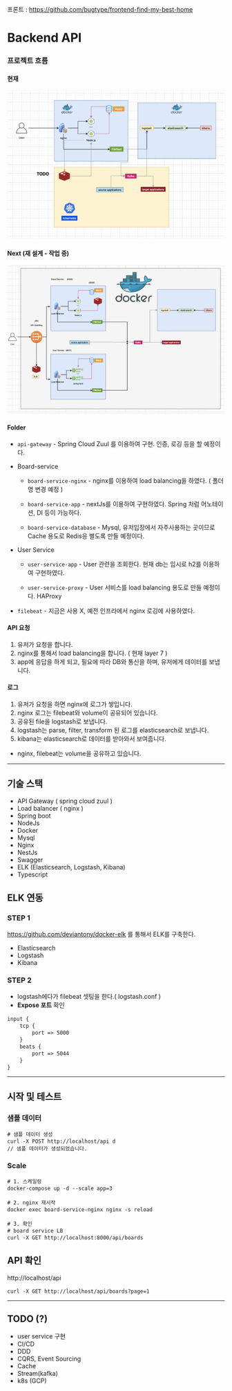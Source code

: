 
프론트 : https://github.com/bugtype/frontend-find-my-best-home

# Backend API

### 프로젝트 흐름

#### 현재

![](docs/backend-flow.png)


#### Next (재 설계 - 작업 중)
![](docs/backend-flow-next.png)


#### Folder 

- `api-gateway` - Spring Cloud Zuul 를 이용하여 구현. 인증, 로깅 등을 할 예정이다.

- Board-service
  
  - `board-service-nginx` - nginx를 이용하여 load balancing을 하였다. ( 폴더 명 변경 예정 ) 
  
  - `board-service-app` - nextJs를 이용하여 구현하였다. Spring 처럼 어노테이션, DI 등이 가능하다.

  - `board-service-database` - Mysql, 유저입장에서 자주사용하는 곳이므로 Cache 용도로 Redis응 별도록 만들 예정이다.
  
- User Service

  - `user-service-app` - User 관련을 조회한다. 현재 db는 임시로 h2를 이용하여 구현하였다.

  - `user-service-proxy` - User 서비스를 load balancing 용도로 만들 예정이다. HAProxy

- `filebeat` - 지금은 사용 X, 예전 인프라에서 nginx 로깅에 사용하였다.
 

#### API 요청

1. 유저가 요청을 합니다.
2. nginx를 통해서 load balancing을 합니다. ( 현재 layer 7 )
3. app에 응답을 하게 되고, 필요에 따라 DB와 통신을 하며, 유저에게 데이터를 보냅니다.

#### 로그

1. 유저가 요청을 하면 nginx에 로그가 쌓입니다.
2. nginx 로그는 filebeat와 volume이 공유되어 있습니다.
3. 공유된 file을 logstash로 보냅니다.
4. logstash는 parse, filter, transform 된 로그를 elasticsearch로 보냅니다.
5. kibana는 elasticsearch로 데이터를 받아와서 보여줍니다.

- nginx, filebeat는 volume을 공유하고 있습니다.

---

## 기술 스택

- API Gateway ( spring cloud zuul )
- Load balancer ( nginx )
- Spring boot
- NodeJs
- Docker
- Mysql
- Nginx
- NestJs
- Swagger
- ELK (Elasticsearch, Logstash, Kibana)
- Typescript

## ELK 연동

### STEP 1

https://github.com/deviantony/docker-elk 를 통해서 ELK를 구축한다.

- Elasticsearch 
- Logstash 
- Kibana

### STEP 2

- logstash에다가 filebeat 셋팅을 한다.( logstash.conf )
- **Expose 포트** 확인

```
input {
	tcp {
		port => 5000
	}
	beats {
    	port => 5044
  	}
}

```

---

## 시작 및 테스트

### 샘플 데이터

```
# 샘플 데이터 생성
curl -X POST http://localhost/api d
// 샘플 데이터가 생성되었습니다.
```

### Scale

```
# 1. 스케일링
docker-compose up -d --scale app=3

# 2. nginx 재시작
docker exec board-service-nginx nginx -s reload

# 3. 확인
# board service LB
curl -X GET http://localhost:8000/api/boards
```

## API 확인

http://localhost/api

```
curl -X GET http://localhost/api/boards?page=1
```

---

## TODO (?)

- user service 구현
- CI/CD
- DDD
- CQRS, Event Sourcing
- Cache
- Stream(kafka)
- k8s (GCP)
